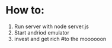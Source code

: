 # How to:
1. Run server with node server.js
2. Start andriod emulator
3. invest and get rich #to the moooooon